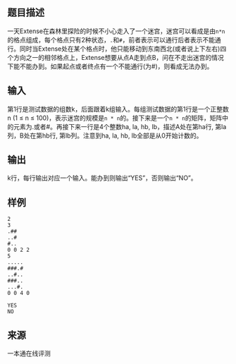 ## 题目描述

一天Extense在森林里探险的时候不小心走入了一个迷宫，迷宫可以看成是由`n*n`的格点组成，每个格点只有2种状态，`.`和`#`，前者表示可以通行后者表示不能通行。同时当Extense处在某个格点时，他只能移动到东南西北(或者说上下左右)四个方向之一的相邻格点上，Extense想要从点A走到点B，问在不走出迷宫的情况下能不能办到。如果起点或者终点有一个不能通行(为#)，则看成无法办到。

## 输入

第1行是测试数据的组数k，后面跟着k组输入。每组测试数据的第1行是一个正整数n (1 ≤ n ≤ 100)，表示迷宫的规模是`n * n`的。接下来是一个`n * n`的矩阵，矩阵中的元素为.或者#。再接下来一行是4个整数ha, la, hb, lb，描述A处在第ha行, 第la列，B处在第hb行, 第lb列。注意到ha, la, hb, lb全部是从0开始计数的。

## 输出

k行，每行输出对应一个输入。能办到则输出“YES”，否则输出“NO”。

## 样例

```input1
2
3
.##
..#
#..
0 0 2 2
5
.....
###.#
..#..
###..
...#.
0 0 4 0
```

```output1
YES
NO
```


 ## 来源

 一本通在线评测 
